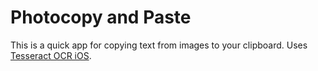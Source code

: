 # Photocopy and Paste
This is a quick app for copying text from images to your clipboard. Uses [Tesseract OCR iOS](https://github.com/gali8/Tesseract-OCR-iOS).
